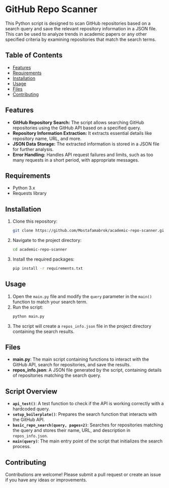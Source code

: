 # GitHub Repo Scanner

This Python script is designed to scan GitHub repositories based on a search query and save the relevant repository information in a JSON file. This can be used to analyze trends in academic papers or any other specified criteria by examining repositories that match the search terms.

## Table of Contents
- [Features](#features)
- [Requirements](#requirements)
- [Installation](#installation)
- [Usage](#usage)
- [Files](#files)
- [Contributing](#contributing)

## Features
- **GitHub Repository Search:** The script allows searching GitHub repositories using the GitHub API based on a specified query.
- **Repository Information Extraction:** It extracts essential details like repository name, URL, and more.
- **JSON Data Storage:** The extracted information is stored in a JSON file for further analysis.
- **Error Handling:** Handles API request failures and limits, such as too many requests in a short period, with appropriate messages.

## Requirements
- Python 3.x
- Requests library

## Installation
1. Clone this repository:
    ```bash
    git clone https://github.com/Mostafamabrok/academic-repo-scanner.git
    ```
2. Navigate to the project directory:
    ```bash
    cd academic-repo-scanner
    ```
3. Install the required packages:
    ```bash
    pip install -r requirements.txt
    ```

## Usage
1. Open the `main.py` file and modify the `query` parameter in the `main()` function to match your search term.
2. Run the script:
    ```bash
    python main.py
    ```
3. The script will create a `repos_info.json` file in the project directory containing the search results.

## Files
- **main.py**: The main script containing functions to interact with the GitHub API, search for repositories, and save the results.
- **repos_info.json**: A JSON file generated by the script, containing details of repositories matching the search query.

## Script Overview
- **`api_test()`**: A test function to check if the API is working correctly with a hardcoded query.
- **`setup_boilerplate()`**: Prepares the search function that interacts with the GitHub API.
- **`basic_repo_search(query, pages=2)`**: Searches for repositories matching the query and stores their name, URL, and description in `repos_info.json`.
- **`main(query)`**: The main entry point of the script that initializes the search process.

## Contributing
Contributions are welcome! Please submit a pull request or create an issue if you have any ideas or improvements.

